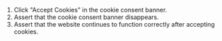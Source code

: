 1. Click "Accept Cookies" in the cookie consent banner.
2. Assert that the cookie consent banner disappears.
3. Assert that the website continues to function correctly after accepting cookies.